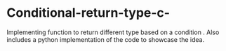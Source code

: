 # Conditional-return-type-c-
Implementing function to return different type based on a condition .
Also includes a python implementation of the code to showcase the idea.
